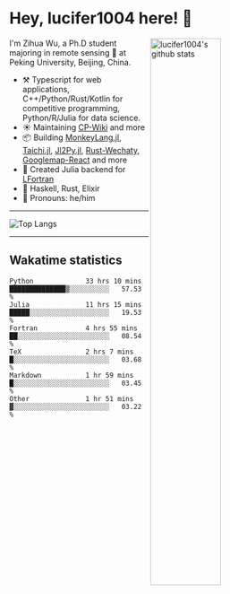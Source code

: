 # Hey, lucifer1004 here! :wave:

<img width="50%" align="right" alt="lucifer1004's github stats" src="https://github-readme-stats.vercel.app/api?username=lucifer1004&show_icons=true">

I'm Zihua Wu, a Ph.D student majoring in remote sensing :satellite: at Peking University, Beijing, China.

- :hammer_and_pick: Typescript for web applications, C++/Python/Rust/Kotlin for competitive programming, Python/R/Julia for data science.
- :sunny: Maintaining [CP-Wiki](https://cp-wiki.vercel.app) and more 
- :package: Building [MonkeyLang.jl](https://github.com/lucifer1004/MonkeyLang.jl), [Taichi.jl](https://github.com/lucifer1004/Taichi.jl), [Jl2Py.jl](https://github.com/lucifer1004/Jl2Py.jl), [Rust-Wechaty](https://github.com/wechaty/rust-wechaty), [Googlemap-React](https://github.com/googlemap-react/googlemap-react) and more
- :sparkler: Created Julia backend for [LFortran](https://github.com/lfortran/lfortran)
- :seedling: Haskell, Rust, Elixir
- :man: Pronouns: he/him

---

![Top Langs](https://github-readme-stats.vercel.app/api/top-langs/?username=lucifer1004&layout=compact)

---

## Wakatime statistics

<!--START_SECTION:waka-->

```text
Python             33 hrs 10 mins  ██████████████▒░░░░░░░░░░   57.53 %
Julia              11 hrs 15 mins  █████░░░░░░░░░░░░░░░░░░░░   19.53 %
Fortran            4 hrs 55 mins   ██░░░░░░░░░░░░░░░░░░░░░░░   08.54 %
TeX                2 hrs 7 mins    █░░░░░░░░░░░░░░░░░░░░░░░░   03.68 %
Markdown           1 hr 59 mins    █░░░░░░░░░░░░░░░░░░░░░░░░   03.45 %
Other              1 hr 51 mins    ▓░░░░░░░░░░░░░░░░░░░░░░░░   03.22 %
```

<!--END_SECTION:waka-->

